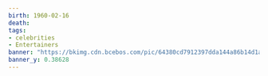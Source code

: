 ```yaml
---
birth: 1960-02-16
death: 
tags:
- celebrities 
- Entertainers 
banner: "https://bkimg.cdn.bcebos.com/pic/64380cd7912397dda144a86b14d1a5b7d0a20cf4291b?x-bce-process=image/watermark,image_d2F0ZXIvYmFpa2UxMTY=,g_7,xp_5,yp_5"
banner_y: 0.38628
---
```



